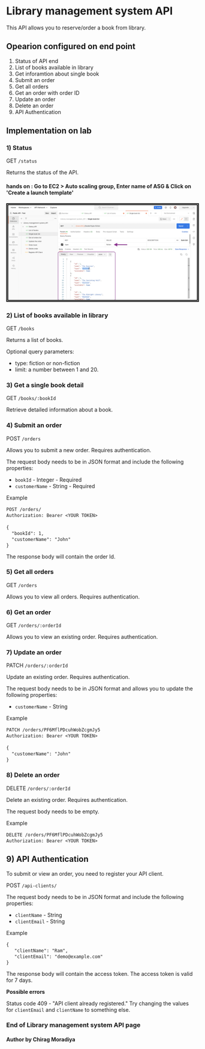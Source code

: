 # Library management system API #

This API allows you to reserve/order a book from library.

## Opearion configured on end point ##

1) Status of API end
2) List of books available in library
3) Get inforamtion about single book
4) Submit an order
5) Get all orders
6) Get an order with order ID
7) Update an order
8) Delete an order
9) API Authentication


## Implementation on lab ##

### 1) Status ###

GET `/status`

Returns the status of the API.

#### hands on : Go to EC2 > Auto scaling group, Enter name of ASG & Click on 'Create a launch template'
####
<img src="/Images/Rest-API 1.png" width="auto" height="auto" style="border:5px double black;"
     alt="REST API"
     style="float: left; margin-right: 6px;" />
####

### 2) List of books available in library ###

GET `/books`

Returns a list of books.

Optional query parameters:

- type: fiction or non-fiction
- limit: a number between 1 and 20.


### 3) Get a single book detail ###

GET `/books/:bookId`

Retrieve detailed information about a book.


### 4) Submit an order ###

POST `/orders`

Allows you to submit a new order. Requires authentication.

The request body needs to be in JSON format and include the following properties:

 - `bookId` - Integer - Required
 - `customerName` - String - Required

Example
```
POST /orders/
Authorization: Bearer <YOUR TOKEN>

{
  "bookId": 1,
  "customerName": "John"
}
```

The response body will contain the order Id.

### 5) Get all orders ###

GET `/orders`

Allows you to view all orders. Requires authentication.

### 6) Get an order ###

GET `/orders/:orderId`

Allows you to view an existing order. Requires authentication.

### 7) Update an order ###

PATCH `/orders/:orderId`

Update an existing order. Requires authentication.

The request body needs to be in JSON format and allows you to update the following properties:

 - `customerName` - String

 Example
```
PATCH /orders/PF6MflPDcuhWobZcgmJy5
Authorization: Bearer <YOUR TOKEN>

{
  "customerName": "John"
}
```

### 8) Delete an order ###

DELETE `/orders/:orderId`

Delete an existing order. Requires authentication.

The request body needs to be empty.

 Example
```
DELETE /orders/PF6MflPDcuhWobZcgmJy5
Authorization: Bearer <YOUR TOKEN>
```

## 9) API Authentication ##

To submit or view an order, you need to register your API client.

POST `/api-clients/`

The request body needs to be in JSON format and include the following properties:

 - `clientName` - String
 - `clientEmail` - String

 Example

 ```
 {
    "clientName": "Ram",
    "clientEmail": "demo@example.com"
}
 ```

The response body will contain the access token. The access token is valid for 7 days.

**Possible errors**

Status code 409 - "API client already registered." Try changing the values for `clientEmail` and `clientName` to something else.

### End of Library management system API page ###
#### Author by Chirag Moradiya #### 
